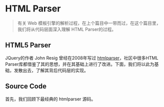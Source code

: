 # HTML Parser

> 有关 Web 模板引擎的解析过程，在上个篇目中一带而过，在这个篇目里，我们将从代码层面深入理解 HTML Parser的过程。

## HTML5 Parser

JQuery的作者 John Resig 曾经在2008年写过 [htmlparser](https://johnresig.com/files/htmlparser.js)，社区中很多HTML Parser库都借鉴了其的思想，并在其基础上进行了改进。下面，我们将以此为基础，发散出去，了解其背后代码层的实现。

## Source Code

首先，我们回顾下最经典的 htmlparser 源码。
